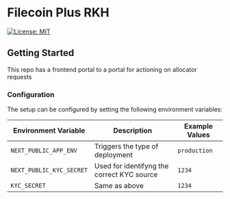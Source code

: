 # Filecoin Plus RKH

[![License: MIT][license-badge]][license]

[license]: LICENSE.md
[license-badge]: https://img.shields.io/badge/License-MIT-blue.svg

## Getting Started

This repo has a frontend portal to a portal for actioning on allocator requests

### Configuration

The setup can be configured by setting the following environment variables:

| Environment Variable     | Description                                                              | Example Values                   |
| ------------------------ | ------------------------------------------------------------------------ | -------------------------------- |
| `NEXT_PUBLIC_APP_ENV`    |  Triggers the type of deployment                                         | `production`                     |
| `NEXT_PUBLIC_KYC_SECRET` | Used for identifyng the correct KYC source                               | `1234`                           |
| `KYC_SECRET`             | Same as above                                                            | `1234`                           |